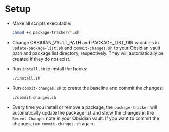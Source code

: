 # Setup

- Make all scripts executable:

    ```bash
    chmod +x package-tracker/*.sh
    ```

- Change OBSIDIAN_VAULT_PATH and PACKAGE_LIST_DIR variables in `update-package-list.sh` and `commit-changes.sh` to your Obsidian vault path and package list directory, respectively. They will automatically be created if they do not exist.
- Run `install.sh` to install the hooks:

  ```bash
  ./install.sh
  ```

- Run `commit-changes.sh` to create the baseline and commit the changes:

  ```bash
  ./commit-changes.sh
  ```

- Every time you install or remove a package, the `package-tracker` will automatically update the package list and show the changes in the `Recent Changes` note in your Obsidian vault. If you want to commit the changes, run `commit-changes.sh` again.
